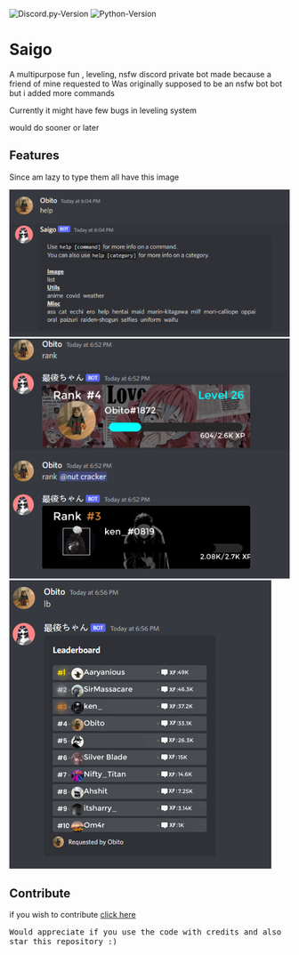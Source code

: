 
![Discord.py-Version](https://img.shields.io/badge/discord.py-2.0.0a-blue?style=flat-square)
   ![Python-Version](https://img.shields.io/badge/python-3.8.5-green?style=flat-square)

# Saigo

A multipurpose fun , leveling, nsfw discord private bot made because a friend of mine requested to
Was originally supposed to be an nsfw bot bot but i added more commands

Currently it might have few bugs in leveling system 

would do sooner or later


## Features
Since am lazy to type them all have this image
<p align="left">
<img src="image.png"></image>
<img src="image2.png"></image>
<img src="image3.png"></image>
</p>


## Contribute

if you wish to contribute [click here](https://github.com/obitozx/Saigo/blob/main/CONTRIBUTING.md)


<tt>Would appreciate if you use the code with credits and also star this repository :) </tt>

